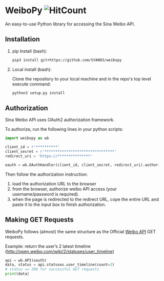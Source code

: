 # WeiboPy ![HitCount](http://hits.dwyl.io/syan83/weibopy.svg)

An easy-to-use Python library for accessing the Sina Weibo API.


## Installation

1. pip Install (bash):

    ```bash
    pip3 install git+https://github.com/SYAN83/weibopy
    ```

2. Local install (bash):

    Clone the repository to your local machine and in the repo's top level execute command:
    
    ```bash
    python3 setup.py install
    ```


## Authorization

Sina Weibo API uses OAuth2 authorization framework. 

To authorize, run the following lines in your python scripts:

```python
import weibopy as wb

client_id = r'**********'
client_secret = r'********************************'
redirect_uri = 'https://***************'

oauth = wb.OAuthHandler(client_id, client_secret, redirect_uri).authorize()
```

Then follow the authorization instruction: 

1. load the authorization URL to the browser 
2. from the browser, authorize weibo API access (your username/password is required).
3. when the page is redirected to the redirect URL, cope the entire URL and paste it to the input box to finish authorization.


## Making GET Requests

WeiboPy follows (almost) the same structure as the Official [Weibo API](http://open.weibo.com/wiki/微博API) GET requests. 

Example: return the user’s 2 latest timeline (http://open.weibo.com/wiki/2/statuses/user_timeline)

```python
api = wb.API(oauth)
data, status = api.statuses.user_timeline(count=2)
# status == 200 for successful GET requests
print(data)
```
